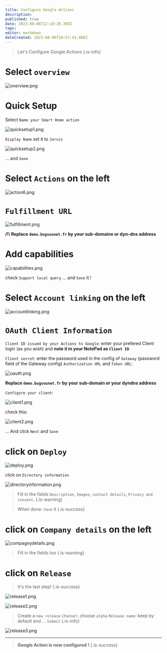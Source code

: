 ```yaml
---
title: Configure Google Actions
description: 
published: true
date: 2023-08-06T12:18:20.389Z
tags: 
editor: markdown
dateCreated: 2023-08-06T10:57:43.868Z
---
```


> Let's Configure Google Actions
{.is-info}

# Select `overview`
![overview.png](/resources/smarthome/overview.png)

# Quick Setup
Select `Name your Smart Home action`

![quicksetup1.png](/resources/smarthome/quicksetup1.png) 

`Display Name` set it to `Jarvis`

![quicksetup2.png](/resources/smarthome/quicksetup2.png)

... and `Save`

# Select `Actions` on the left
![action6.png](/resources/smarthome/action6.png)

# `Fulfillment URL`
![fulfillment.png](/resources/smarthome/fulfillment.png)

**/!\ Replace `demo.bugsounet.fr` by your sub-domaine or dyn-dns address**

# Add capabilities
![capabilities.png](/resources/smarthome/capabilities.png)

check `Support local query`
... and `Save` it !

# Select `Account linking` on the left
![accountlinking.png](/resources/smarthome/accountlinking.png)

# `OAuth Client Information`
`Client ID issued by your Actions to Google`: enter your prefered Client login (as you wish) and **note it in your NotePad as `Client ID`**

`Client secret`: enter the password used in the config of `Gateway` (password field of the Gateway config)
`Authorization URL` and `Token URL`:

![oauth.png](/resources/smarthome/oauth.png)

**Replace `demo.bugsounet.fr` by your sub-domain or your dyndns address**

`Configure your client`:

![client1.png](/resources/smarthome/client1.png)

check this:

![client2.png](/resources/smarthome/client2.png) 

... And click `Next` and `Save`

# click on `Deploy`

![deploy.png](/resources/smarthome/deploy.png)

click on `Directory information`

![directoryinformation.png](/resources/smarthome/directoryinformation.png)

> Fill in the fields `Description`, `Images`, `contact details`, `Privacy and consent`.
{.is-warning}

> When done: `Save` it
{.is-success}

# click on `Company details` on the left

![compagnydetails.png](/resources/smarthome/compagnydetails.png)

> Fill in the fields too
{.is-warning}


# click on `Release`
> It's the last step!
{.is-success}


![release1.png](/resources/smarthome/release1.png)

![release2.png](/resources/smarthome/release2.png)

> Create a `new release`
> `Channel`: choose `alpha`
> `Release name`: keep by default
> and ... `Submit`
{.is-info}

![release3.png](/resources/smarthome/release3.png)

----

> **Google Action is now configured !**
{.is-success}
